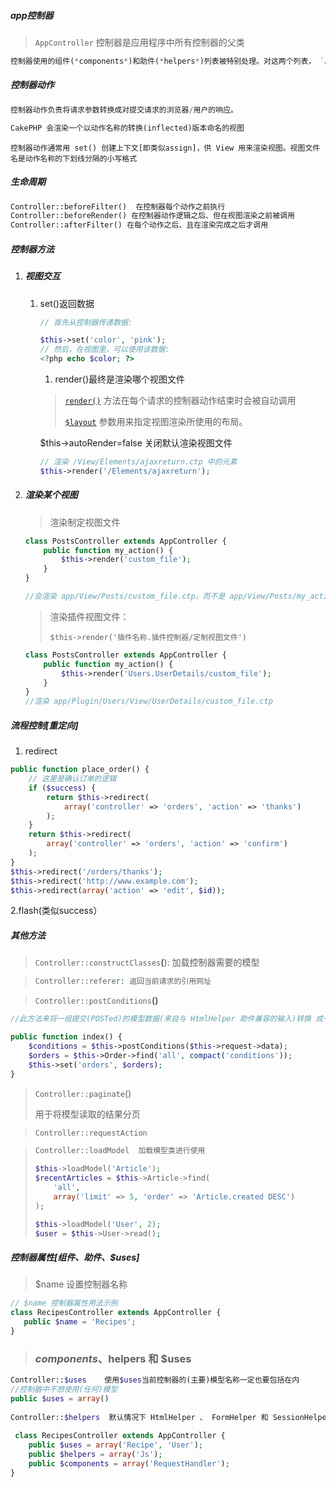 ##### app控制器

> `AppController` 控制器是应用程序中所有控制器的父类

```php
控制器使用的组件(*components*)和助件(*helpers*)列表被特别处理。对这两个列表， `AppController` 中的值会和控制器子类中的(同名)数组合并。子类中的值总是覆盖 `AppController` 中的值。
```

##### 控制器动作

```php
控制器动作负责将请求参数转换成对提交请求的浏览器/用户的响应。
```

```php
CakePHP 会渲染一个以动作名称的转换(inflected)版本命名的视图
```

```
控制器动作通常用 set() 创建上下文[即类似assign]，供 View 用来渲染视图。视图文件名是动作名称的下划线分隔的小写格式
```

##### 生命周期

```php
Controller::beforeFilter()  在控制器每个动作之前执行
Controller::beforeRender() 在控制器动作逻辑之后、但在视图渲染之前被调用
Controller::afterFilter() 在每个动作之后、且在渲染完成之后才调用
```

##### 控制器方法

1. ##### 视图交互

   1. set()返回数据

      ```php
      // 首先从控制器传递数据:
      
      $this->set('color', 'pink');
      // 然后，在视图里，可以使用该数据:
      <?php echo $color; ?>
      ```

      1. render()最终是渲染哪个视图文件

      > [`render()`](https://book.cakephp.org/2/zh/controllers.html#Controller::render) 方法在每个请求的控制器动作结束时会被自动调用
      >
      > [`$layout`](https://book.cakephp.org/2/zh/views.html#View::$layout) 参数用来指定视图渲染所使用的布局。

      $this->autoRender=false 关闭默认渲染视图文件

      ```php
      // 渲染 /View/Elements/ajaxreturn.ctp 中的元素
      $this->render('/Elements/ajaxreturn');
      ```

      

2. ##### 渲染某个视图

   > 渲染制定视图文件

   ```php
   class PostsController extends AppController {
       public function my_action() {
           $this->render('custom_file');
       }
   }
   
   //会渲染 app/View/Posts/custom_file.ctp，而不是 app/View/Posts/my_action.ctp
   ```

   > 渲染插件视图文件： 
   >
   > `$this->render('插件名称.插件控制器/定制视图文件')`

   ```php
   class PostsController extends AppController {
       public function my_action() {
           $this->render('Users.UserDetails/custom_file');
       }
   }
   //渲染 app/Plugin/Users/View/UserDetails/custom_file.ctp
   ```

   

##### 流程控制[重定向]

1. redirect

```php
public function place_order() {
    // 这里是确认订单的逻辑
    if ($success) {
        return $this->redirect(
            array('controller' => 'orders', 'action' => 'thanks')
        );
    }
    return $this->redirect(
        array('controller' => 'orders', 'action' => 'confirm')
    );
}
$this->redirect('/orders/thanks');
$this->redirect('http://www.example.com');
$this->redirect(array('action' => 'edit', $id));
```

   2.flash(类似success）

##### 	其他方法

> `Controller::constructClasses`**(**): 加载控制器需要的模型

> ```php
> Controller::referer: 返回当前请求的引用网址
> ```

> `Controller::postConditions`**()**

```php
//此方法来将一组提交(POSTed)的模型数据(来自与 HtmlHelper 助件兼容的输入)转换 成一组模型的查找条件。这个函数提供了一个建立搜索逻辑的快捷方式

public function index() {
    $conditions = $this->postConditions($this->request->data);
    $orders = $this->Order->find('all', compact('conditions'));
    $this->set('orders', $orders);
}
```

> `Controller::paginate`()
>
> 用于将模型读取的结果分页

> ```php
> Controller::requestAction
> ```

> ```php
> Controller::loadModel  加载模型类进行使用
> 
> $this->loadModel('Article');
> $recentArticles = $this->Article->find(
>     'all',
>     array('limit' => 5, 'order' => 'Article.created DESC')
> );
> 
> $this->loadModel('User', 2);
> $user = $this->User->read();
> ```

##### 控制器属性[组件、助件、$uses]

> $name  设置控制器名称

```php
// $name 控制器属性用法示例
class RecipesController extends AppController {
   public $name = 'Recipes';
}
```

> ### $components、$helpers 和 $uses

```php
Controller::$uses    使用$uses当前控制器的(主要)模型名称一定也要包括在内
//控制器中不想使用(任何)模型
public $uses = array()
    
Controller::$helpers  默认情况下 HtmlHelper 、 FormHelper 和 SessionHelper 助件都是可用的
 
 class RecipesController extends AppController {
    public $uses = array('Recipe', 'User');
    public $helpers = array('Js');
    public $components = array('RequestHandler');
}
```

